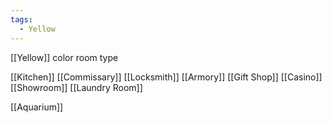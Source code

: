 ```yaml
---
tags:
  - Yellow
---
```



[[Yellow]] color room type

[[Kitchen]]
[[Commissary]]
[[Locksmith]]
[[Armory]]
[[Gift Shop]]
[[Casino]]
[[Showroom]]
[[Laundry Room]]


[[Aquarium]]


